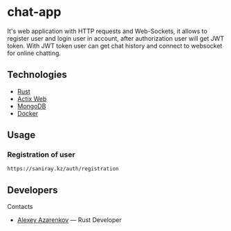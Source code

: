 # chat-app
It's web application with HTTP requests and Web-Sockets, it allows to register user and login user in account, after authorization user will get JWT token. With JWT token user can get chat history and connect to websocket for online chatting.

## Technologies
- [Rust](https://www.rust-lang.org/ru)
- [Actix Web](https://actix.rs/)
- [MongoDB](https://www.mongodb.com/)
- [Docker](https://www.docker.com/)

## Usage
### Registration of user
    https://saniray.kz/auth/registration

## Developers
Contacts
- [Alexey Azarenkov](https://t.me/azarenkov_alexey) — Rust Developer
